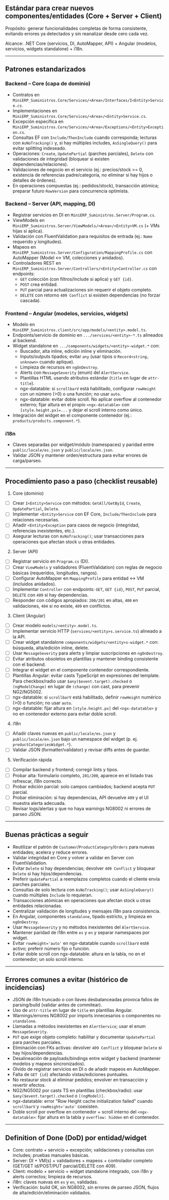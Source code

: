## Estándar para crear nuevos componentes/entidades (Core + Server + Client)

Propósito: generar funcionalidades completas de forma consistente, evitando errores ya detectados y sin reanalizar desde cero cada vez.

Alcance: .NET Core (servicios, DI, AutoMapper, API) + Angular (modelos, servicios, widgets standalone) + i18n.

---

## Patrones estandarizados

### Backend – Core (capa de dominio)
- Contratos en `MiniERP_Suministros.Core/Services/<Area>/Interfaces/I<Entity>Service.cs`.
- Implementaciones en `MiniERP_Suministros.Core/Services/<Area>/<Entity>Service.cs`.
- Excepción específica en `MiniERP_Suministros.Core/Services/<Area>/Exceptions/<Entity>Exception.cs`.
- Consultas EF con `Include/ThenInclude` cuando corresponda; lecturas con `AsNoTracking()` y, si hay múltiples includes, `AsSingleQuery()` para evitar splitting indeseado.
- Operaciones: `Create`, `UpdatePartial` (parches parciales), `Delete` con validaciones de integridad (bloquear si existen dependencias/relaciones).
- Validaciones de negocio en el servicio (ej.: precios/stock >= 0, existencia de referencias padre/categoría, no eliminar si hay hijos o detalles de órdenes).
- En operaciones compuestas (ej.: pedidos/stock), transacción atómica; preparar futuro `RowVersion` para concurrencia optimista.

### Backend – Server (API, mapping, DI)
- Registrar servicios en DI en `MiniERP_Suministros.Server/Program.cs`.
- ViewModels en `MiniERP_Suministros.Server/ViewModels/<Area>/<Entity>VM.cs` (+ VMs hijas si aplica).
- Validación con FluentValidation para requisitos de entrada (ej.: `Name` requerido y longitudes).
- Mapeos en `MiniERP_Suministros.Server/Configuration/MappingProfile.cs` con AutoMapper (Model ↔ VM, colecciones y anidados).
- Controladores REST en `MiniERP_Suministros.Server/Controllers/<Entity>Controller.cs` con endpoints:
	- `GET` colección (con filtros/Include si aplica) y `GET {id}`.
	- `POST` crea entidad.
	- `PUT` parcial para actualizaciones sin requerir el objeto completo.
	- `DELETE` con retorno `409 Conflict` si existen dependencias (no forzar cascada).

### Frontend – Angular (modelos, servicios, widgets)
- Modelo en `MiniERP_Suministros.client/src/app/models/<entity>.model.ts`.
- Endpoints/servicio de dominio en `.../services/<entity>-*.ts` alineados al backend.
- Widget standalone en `.../components/widgets/<entity>-widget.*` con:
	- Buscador, alta inline, edición inline y eliminación.
	- Inputs/outputs tipados; evitar `any` (usar tipos o `Record<string, unknown>` cuando aplique).
	- Limpieza de recursos en `ngOnDestroy`.
	- Alerts con `MessageSeverity` (enum) del `AlertService`.
	- Plantillas HTML usando atributos estándar (`title` en lugar de `attr-title`).
	- ngx-datatable: si `scrollbarV` está habilitado, configurar `rowHeight` con un número (>0) o una función; no usar `auto`.
	- ngx-datatable: evitar doble scroll. No aplicar overflow al contenedor externo; fijar altura en el propio `<ngx-datatable>` con `[style.height.px]=...` y dejar el scroll interno como único.
- Integración del widget en el componente contenedor (ej.: `products/products.component.*`).

### i18n
- Claves separadas por widget/módulo (namespaces) y paridad entre `public/locale/es.json` y `public/locale/en.json`.
- Validar JSON y mantener orden/estructura para evitar errores de carga/parseo.

---

## Procedimiento paso a paso (checklist reusable)

1) Core (dominio)
- [ ] Crear `I<Entity>Service` con métodos: `GetAll/GetById`, `Create`, `UpdatePartial`, `Delete`.
- [ ] Implementar `<Entity>Service` con EF Core, `Include/ThenInclude` para relaciones necesarias.
- [ ] Añadir `<Entity>Exception` para casos de negocio (integridad, referencias inexistentes, etc.).
- [ ] Asegurar lecturas con `AsNoTracking()`; usar transacciones para operaciones que afectan stock u otras entidades.

2) Server (API)
- [ ] Registrar servicio en `Program.cs` (DI).
- [ ] Crear `ViewModels` y validadores (FluentValidation) con reglas de negocio básicas (requeridos, longitudes, rangos).
- [ ] Configurar AutoMapper en `MappingProfile` para entidad ↔ VM (incluidos anidados).
- [ ] Implementar `Controller` con endpoints: `GET`, `GET {id}`, `POST`, `PUT` parcial, `DELETE` con `409` si hay dependencias.
- [ ] Responder con códigos apropiados: `200/201` en altas, `400` en validaciones, `404` si no existe, `409` en conflictos.

3) Client (Angular)
- [ ] Crear modelo `models/<entity>.model.ts`.
- [ ] Implementar servicio HTTP (`services/<entity>s.service.ts`) alineado a la API.
- [ ] Crear widget standalone `components/widgets/<entity>s-widget.*` con: búsqueda, alta/edición inline, delete.
- [ ] Usar `MessageSeverity` para alerts y limpiar suscripciones en `ngOnDestroy`.
- [ ] Evitar atributos obsoletos en plantillas y mantener binding consistente con el backend.
- [ ] Integrar el widget en el componente contenedor correspondiente.
- [ ] Plantillas Angular: evitar casts TypeScript en expresiones del template. Para checkbox/radio usar `$any($event.target).checked` o `(ngModelChange)` en lugar de `(change)` con cast, para prevenir NG2/NG5002.
- [ ] ngx-datatable: si `scrollbarV` está habilitado, definir `rowHeight` numérico (>0) o función; no usar `auto`.
- [ ] ngx-datatable: fijar altura en `[style.height.px]` del `<ngx-datatable>` y no en contenedor externo para evitar doble scroll.

4) i18n
- [ ] Añadir claves nuevas en `public/locale/es.json` y `public/locale/en.json` bajo un namespace del widget (p. ej. `productCategoriesWidget.*`).
- [ ] Validar JSON (formatter/validator) y revisar diffs antes de guardar.

5) Verificación rápida
- [ ] Compilar backend y frontend; corregir lints y tipos.
- [ ] Probar alta: formulario completo, `201/200`, aparece en el listado tras refrescar, i18n correcto.
- [ ] Probar edición parcial: solo campos cambiados; backend acepta `PUT` parcial.
- [ ] Probar eliminación: si hay dependencias, API devuelve `409` y el UI muestra alerta adecuada.
- [ ] Revisar logs/alertas y que no haya warnings NG8002 ni errores de parseo JSON.

---

## Buenas prácticas a seguir
- Reutilizar el patrón de `Customer`/`ProductCategory`/`Orders` para nuevas entidades; acelera y reduce errores.
- Validar integridad en Core y volver a validar en Server con FluentValidation.
- Evitar `Delete` si hay dependencias; devolver `409 Conflict` y bloquear `Delete` si hay hijos/dependencias.
- Preferir `UpdatePartial` a reemplazos completos cuando el cliente envía parches parciales.
- Consultas de solo lectura con `AsNoTracking()`; usar `AsSingleQuery()` cuando múltiples `Include` lo requieran.
- Transacciones atómicas en operaciones que afectan stock u otras entidades relacionadas.
- Centralizar validación de longitudes y mensajes i18n para consistencia.
- En Angular, componentes `standalone`, tipado estricto, y limpieza en `ngOnDestroy`.
- Usar `MessageSeverity` y no métodos inexistentes del `AlertService`.
- Mantener paridad de i18n entre `es` y `en` y separar namespaces por widget.
- Evitar `rowHeight='auto'` en ngx-datatable cuando `scrollbarV` esté activo; preferir número fijo o función.
- Evitar doble scroll con ngx-datatable: altura en la tabla, no en el contenedor; un solo scroll interno.

---

## Errores comunes a evitar (histórico de incidencias)
- JSON de i18n truncado o con llaves desbalanceadas provoca fallos de parsing/build (validar antes de commitear).
- Uso de `attr-title` en lugar de `title` en plantillas Angular.
- Warnings/errores NG8002 por imports innecesarios o componentes no `standalone`.
- Llamadas a métodos inexistentes en `AlertService`; usar el enum `MessageSeverity`.
- `PUT` que exige objeto completo: habilitar y documentar `UpdatePartial` para parches parciales.
- Eliminación con FKs activas: devolver `409 Conflict` y bloquear `Delete` si hay hijos/dependencias.
- Desalineación de payloads/bindings entre widget y backend (mantener modelos y mapeos sincronizados).
- Olvido de registrar servicios en DI o de añadir mapeos en AutoMapper.
- Falta de `GET {id}` afectando vistas/ediciones puntuales.
- No restaurar stock al eliminar pedidos; envolver en transacción y revertir efectos.
- NG2/NG5002 por casts TS en plantillas (checkbox/radio): usar `$any($event.target).checked` o `[(ngModel)]`.
- ngx-datatable: error "Row Height cache initialization failed" cuando `scrollbarV` y `rowHeight='auto'` coexisten.
- Doble scroll por overflow en contenedor + scroll interno del `<ngx-datatable>`: fijar altura en la tabla y `overflow: hidden` en el contenedor.

---

## Definition of Done (DoD) por entidad/widget
- Core: contrato + servicio + excepción; validaciones y consultas con includes; pruebas manuales básicas.
- Server: DI + VM(s) + validadores + mapeos + controlador completo (GET/GET id/POST/PUT parcial/DELETE con 409).
- Client: modelo + servicio + widget standalone integrado, con i18n y alerts correctos; limpieza de recursos.
- i18n: claves nuevas en `es` y `en`, validadas.
- Verificación: build OK, sin NG8002, sin errores de parseo JSON, flujos de alta/edición/eliminación validados.

